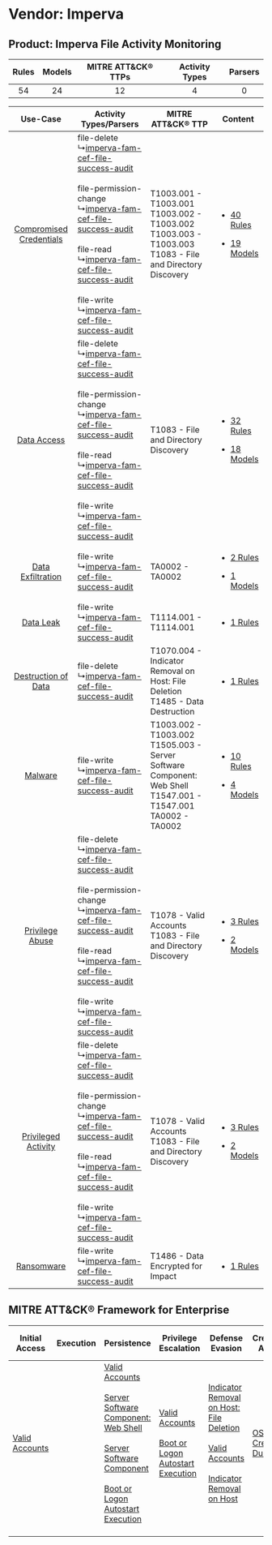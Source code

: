 Vendor: Imperva
===============
Product: Imperva File Activity Monitoring
-----------------------------------------
| Rules | Models | MITRE ATT&CK® TTPs | Activity Types | Parsers |
|:-----:|:------:|:------------------:|:--------------:|:-------:|
|  54   |   24   |         12         |       4        |    0    |

|    Use-Case    | Activity Types/Parsers    | MITRE ATT&CK® TTP    | Content    |
|:----:| ---- | ---- | ---- |
| [Compromised Credentials](../../../UseCases/uc_compromised_credentials.md) |  file-delete<br> ↳[imperva-fam-cef-file-success-audit](Ps/pC_impervafamceffilesuccessaudit.md)<br><br> file-permission-change<br> ↳[imperva-fam-cef-file-success-audit](Ps/pC_impervafamceffilesuccessaudit.md)<br><br> file-read<br> ↳[imperva-fam-cef-file-success-audit](Ps/pC_impervafamceffilesuccessaudit.md)<br><br> file-write<br> ↳[imperva-fam-cef-file-success-audit](Ps/pC_impervafamceffilesuccessaudit.md)<br> | T1003.001 - T1003.001<br>T1003.002 - T1003.002<br>T1003.003 - T1003.003<br>T1083 - File and Directory Discovery<br>       | [<ul><li>40 Rules</li></ul><ul><li>19 Models</li></ul>](RM/r_m_imperva_imperva_file_activity_monitoring_Compromised_Credentials.md) |
|    [Data Access](../../../UseCases/uc_data_access.md)    |  file-delete<br> ↳[imperva-fam-cef-file-success-audit](Ps/pC_impervafamceffilesuccessaudit.md)<br><br> file-permission-change<br> ↳[imperva-fam-cef-file-success-audit](Ps/pC_impervafamceffilesuccessaudit.md)<br><br> file-read<br> ↳[imperva-fam-cef-file-success-audit](Ps/pC_impervafamceffilesuccessaudit.md)<br><br> file-write<br> ↳[imperva-fam-cef-file-success-audit](Ps/pC_impervafamceffilesuccessaudit.md)<br> | T1083 - File and Directory Discovery<br>    | [<ul><li>32 Rules</li></ul><ul><li>18 Models</li></ul>](RM/r_m_imperva_imperva_file_activity_monitoring_Data_Access.md)    |
|       [Data Exfiltration](../../../UseCases/uc_data_exfiltration.md)       |  file-write<br> ↳[imperva-fam-cef-file-success-audit](Ps/pC_impervafamceffilesuccessaudit.md)<br>    | TA0002 - TA0002<br>    | [<ul><li>2 Rules</li></ul><ul><li>1 Models</li></ul>](RM/r_m_imperva_imperva_file_activity_monitoring_Data_Exfiltration.md)         |
|    [Data Leak](../../../UseCases/uc_data_leak.md)    |  file-write<br> ↳[imperva-fam-cef-file-success-audit](Ps/pC_impervafamceffilesuccessaudit.md)<br>    | T1114.001 - T1114.001<br>    | [<ul><li>1 Rules</li></ul>](RM/r_m_imperva_imperva_file_activity_monitoring_Data_Leak.md)    |
|     [Destruction of Data](../../../UseCases/uc_destruction_of_data.md)     |  file-delete<br> ↳[imperva-fam-cef-file-success-audit](Ps/pC_impervafamceffilesuccessaudit.md)<br>    | T1070.004 - Indicator Removal on Host: File Deletion<br>T1485 - Data Destruction<br>    | [<ul><li>1 Rules</li></ul>](RM/r_m_imperva_imperva_file_activity_monitoring_Destruction_of_Data.md)    |
|    [Malware](../../../UseCases/uc_malware.md)    |  file-write<br> ↳[imperva-fam-cef-file-success-audit](Ps/pC_impervafamceffilesuccessaudit.md)<br>    | T1003.002 - T1003.002<br>T1505.003 - Server Software Component: Web Shell<br>T1547.001 - T1547.001<br>TA0002 - TA0002<br> | [<ul><li>10 Rules</li></ul><ul><li>4 Models</li></ul>](RM/r_m_imperva_imperva_file_activity_monitoring_Malware.md)    |
|         [Privilege Abuse](../../../UseCases/uc_privilege_abuse.md)         |  file-delete<br> ↳[imperva-fam-cef-file-success-audit](Ps/pC_impervafamceffilesuccessaudit.md)<br><br> file-permission-change<br> ↳[imperva-fam-cef-file-success-audit](Ps/pC_impervafamceffilesuccessaudit.md)<br><br> file-read<br> ↳[imperva-fam-cef-file-success-audit](Ps/pC_impervafamceffilesuccessaudit.md)<br><br> file-write<br> ↳[imperva-fam-cef-file-success-audit](Ps/pC_impervafamceffilesuccessaudit.md)<br> | T1078 - Valid Accounts<br>T1083 - File and Directory Discovery<br>    | [<ul><li>3 Rules</li></ul><ul><li>2 Models</li></ul>](RM/r_m_imperva_imperva_file_activity_monitoring_Privilege_Abuse.md)    |
|     [Privileged Activity](../../../UseCases/uc_privileged_activity.md)     |  file-delete<br> ↳[imperva-fam-cef-file-success-audit](Ps/pC_impervafamceffilesuccessaudit.md)<br><br> file-permission-change<br> ↳[imperva-fam-cef-file-success-audit](Ps/pC_impervafamceffilesuccessaudit.md)<br><br> file-read<br> ↳[imperva-fam-cef-file-success-audit](Ps/pC_impervafamceffilesuccessaudit.md)<br><br> file-write<br> ↳[imperva-fam-cef-file-success-audit](Ps/pC_impervafamceffilesuccessaudit.md)<br> | T1078 - Valid Accounts<br>T1083 - File and Directory Discovery<br>    | [<ul><li>3 Rules</li></ul><ul><li>2 Models</li></ul>](RM/r_m_imperva_imperva_file_activity_monitoring_Privileged_Activity.md)       |
|    [Ransomware](../../../UseCases/uc_ransomware.md)    |  file-write<br> ↳[imperva-fam-cef-file-success-audit](Ps/pC_impervafamceffilesuccessaudit.md)<br>    | T1486 - Data Encrypted for Impact<br>    | [<ul><li>1 Rules</li></ul>](RM/r_m_imperva_imperva_file_activity_monitoring_Ransomware.md)    |

MITRE ATT&CK® Framework for Enterprise
--------------------------------------
| Initial Access                                                      | Execution | Persistence                                                                                                                                                                                                                                                                                                                          | Privilege Escalation                                                                                                                                      | Defense Evasion                                                                                                                                                                                                                                    | Credential Access                                                          | Discovery                                                                         | Lateral Movement | Collection                                                            | Command and Control | Exfiltration | Impact                                                                                                                                              |
| ------------------------------------------------------------------- | --------- | ------------------------------------------------------------------------------------------------------------------------------------------------------------------------------------------------------------------------------------------------------------------------------------------------------------------------------------ | --------------------------------------------------------------------------------------------------------------------------------------------------------- | -------------------------------------------------------------------------------------------------------------------------------------------------------------------------------------------------------------------------------------------------- | -------------------------------------------------------------------------- | --------------------------------------------------------------------------------- | ---------------- | --------------------------------------------------------------------- | ------------------- | ------------ | --------------------------------------------------------------------------------------------------------------------------------------------------- |
| [Valid Accounts](https://attack.mitre.org/techniques/T1078)<br><br> |           | [Valid Accounts](https://attack.mitre.org/techniques/T1078)<br><br>[Server Software Component: Web Shell](https://attack.mitre.org/techniques/T1505/003)<br><br>[Server Software Component](https://attack.mitre.org/techniques/T1505)<br><br>[Boot or Logon Autostart Execution](https://attack.mitre.org/techniques/T1547)<br><br> | [Valid Accounts](https://attack.mitre.org/techniques/T1078)<br><br>[Boot or Logon Autostart Execution](https://attack.mitre.org/techniques/T1547)<br><br> | [Indicator Removal on Host: File Deletion](https://attack.mitre.org/techniques/T1070/004)<br><br>[Valid Accounts](https://attack.mitre.org/techniques/T1078)<br><br>[Indicator Removal on Host](https://attack.mitre.org/techniques/T1070)<br><br> | [OS Credential Dumping](https://attack.mitre.org/techniques/T1003)<br><br> | [File and Directory Discovery](https://attack.mitre.org/techniques/T1083)<br><br> |                  | [Email Collection](https://attack.mitre.org/techniques/T1114)<br><br> |                     |              | [Data Destruction](https://attack.mitre.org/techniques/T1485)<br><br>[Data Encrypted for Impact](https://attack.mitre.org/techniques/T1486)<br><br> |